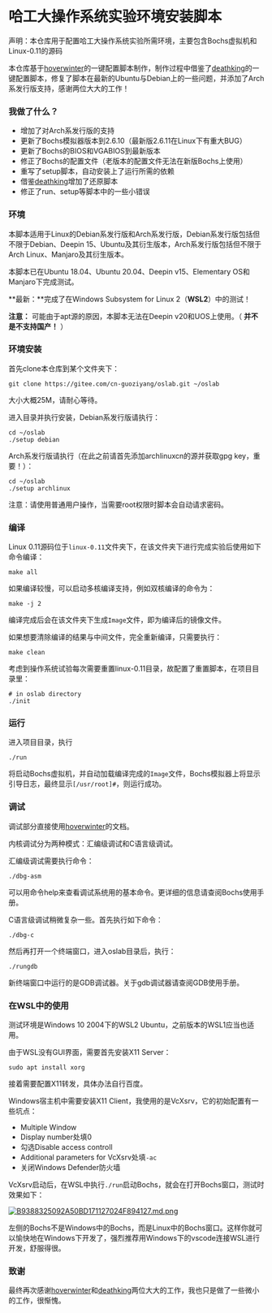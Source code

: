 # 哈工大操作系统实验环境安装脚本

声明：本仓库用于配置哈工大操作系统实验所需环境，主要包含Bochs虚拟机和 Linux-0.11的源码

本仓库基于[hoverwinter](https://github.com/hoverwinter)的一键配置脚本制作，制作过程中借鉴了[deathking](https://github.com/DeathKing)的一键配置脚本，修复了脚本在最新的Ubuntu与Debian上的一些问题，并添加了Arch系发行版支持，感谢两位大大的工作！

### 我做了什么？

- 增加了对Arch系发行版的支持
- 更新了Bochs模拟器版本到2.6.10（最新版2.6.11在Linux下有重大BUG）
- 更新了Bochs的BIOS和VGABIOS到最新版本
- 修正了Bochs的配置文件（老版本的配置文件无法在新版Bochs上使用）
- 重写了setup脚本，自动安装上了运行所需的依赖
- 借鉴[deathking](https://github.com/DeathKing)增加了还原脚本
- 修正了run、setup等脚本中的一些小错误

### 环境

本脚本适用于Linux的Debian系发行版和Arch系发行版，Debian系发行版包括但不限于Debian、Deepin 15、Ubuntu及其衍生版本，Arch系发行版包括但不限于Arch Linux、Manjaro及其衍生版本。

本脚本已在Ubuntu 18.04、Ubuntu 20.04、Deepin v15、Elementary OS和Manjaro下完成测试。

**最新：**完成了在Windows Subsystem for Linux 2（**WSL2**）中的测试！

**注意：** 可能由于apt源的原因，本脚本无法在Deepin v20和UOS上使用。（ **并不是不支持国产！** ）

### 环境安装

首先clone本仓库到某个文件夹下：

```shell
git clone https://gitee.com/cn-guoziyang/oslab.git ~/oslab
```

大小大概25M，请耐心等待。

进入目录并执行安装，Debian系发行版请执行：

```shell
cd ~/oslab
./setup debian
```

Arch系发行版请执行（在此之前请首先添加archlinuxcn的源并获取gpg key，重要！）：

```shell
cd ~/oslab
./setup archlinux
```

注意：请使用普通用户操作，当需要root权限时脚本会自动请求密码。

### 编译

Linux 0.11源码位于`linux-0.11`文件夹下，在该文件夹下进行完成实验后使用如下命令编译：

```shell
make all
```

如果编译较慢，可以启动多核编译支持，例如双核编译的命令为：

```shell
make -j 2
```

编译完成后会在该文件夹下生成`Image`文件，即为编译后的镜像文件。

如果想要清除编译的结果与中间文件，完全重新编译，只需要执行：

```shell
make clean
```

考虑到操作系统试验每次需要重置linux-0.11目录，故配置了重置脚本，在项目目录里：

```shell
# in oslab directory
./init
```

### 运行

进入项目目录，执行

```shell
./run
```

将启动Bochs虚拟机，并自动加载编译完成的`Image`文件，Bochs模拟器上将显示引导日志，最终显示`[/usr/root]#`，则运行成功。

### 调试

调试部分直接使用[hoverwinter](https://github.com/hoverwinter)的文档。

内核调试分为两种模式：汇编级调试和C语言级调试。

汇编级调试需要执行命令：

```shell
./dbg-asm
```

可以用命令help来查看调试系统用的基本命令。更详细的信息请查阅Bochs使用手册。

C语言级调试稍微复杂一些。首先执行如下命令：

```shell
./dbg-c
```

然后再打开一个终端窗口，进入oslab目录后，执行：

```shell
./rungdb
```

新终端窗口中运行的是GDB调试器。关于gdb调试器请查阅GDB使用手册。

### 在WSL中的使用

测试环境是Windows 10 2004下的WSL2 Ubuntu，之前版本的WSL1应当也适用。

由于WSL没有GUI界面，需要首先安装X11 Server：

```shell
sudo apt install xorg
```

接着需要配置X11转发，具体办法自行百度。

Windows宿主机中需要安装X11 Client，我使用的是VcXsrv，它的初始配置有一些坑点：
- Multiple Window
- Display number处填0
- 勾选Disable access controll
- Additional parameters for VcXsrv处填`-ac`
- 关闭Windows Defender防火墙

VcXsrv启动后，在WSL中执行`./run`启动Bochs，就会在打开Bochs窗口，测试时效果如下：

[![B9388325092A50BD171127024F894127.md.png](https://images.gitee.com/uploads/images/2020/0523/212531_c82d2413_1910421.png)](https://img.guoziyang.top/image/llG)

左侧的Bochs不是Windows中的Bochs，而是Linux中的Bochs窗口。这样你就可以愉快地在Windows下开发了，强烈推荐用Windows下的vscode连接WSL进行开发，舒服得很。

### 致谢

最终再次感谢[hoverwinter](https://github.com/hoverwinter)和[deathking](https://github.com/DeathKing)两位大大的工作，我也只是做了一些微小的工作，很惭愧。